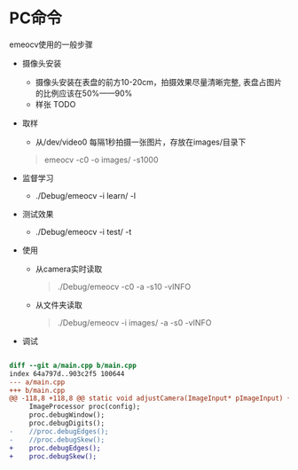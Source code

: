 PC命令
====

emeocv使用的一般步骤

- 摄像头安装
	- 摄像头安装在表盘的前方10-20cm，拍摄效果尽量清晰完整, 表盘占图片的比例应该在50%——90%
	- 样张 TODO
    
- 取样
	- 从/dev/video0 每隔1秒拍摄一张图片，存放在images/目录下
	> emeocv -c0 -o images/ -s1000
- 监督学习
	- ./Debug/emeocv -i learn/ -l
- 测试效果
	- ./Debug/emeocv -i test/ -t
- 使用
	- 从camera实时读取
		> ./Debug/emeocv -c0 -a -s10 -vINFO 
	- 从文件夹读取
		> ./Debug/emeocv -i images/ -a -s0 -vINFO


- 调试

``` patch

diff --git a/main.cpp b/main.cpp
index 64a797d..903c2f5 100644
--- a/main.cpp
+++ b/main.cpp
@@ -118,8 +118,8 @@ static void adjustCamera(ImageInput* pImageInput) {
     ImageProcessor proc(config);
     proc.debugWindow();
     proc.debugDigits();
-    //proc.debugEdges();
-    //proc.debugSkew();
+    proc.debugEdges();
+    proc.debugSkew();
```


